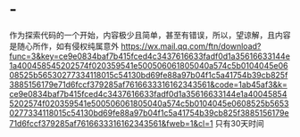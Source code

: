 # -
作为探索代码的一个开始，内容极少且简单，甚至有错误，所以，望谅解，且内容是随心所作，如有侵权纯属意外
https://wx.mail.qq.com/ftn/download?func=3&key=ce9e0834baf7b415fced4c3437616633fadf0d1a35616633144e1a400458545202574f020359541e500506061805040a574c5b0104045e0608525b56530277334118015c54130bd69fe88a97b04f1c5a41754b39cb825f3885156179e71d6fccf379285af7616633316162343561&code=1ab45af3&k=ce9e0834baf7b415fced4c3437616633fadf0d1a35616633144e1a400458545202574f020359541e500506061805040a574c5b0104045e0608525b56530277334118015c54130bd69fe88a97b04f1c5a41754b39cb825f3885156179e71d6fccf379285af7616633316162343561&fweb=1&cl=1
只有30天时间
